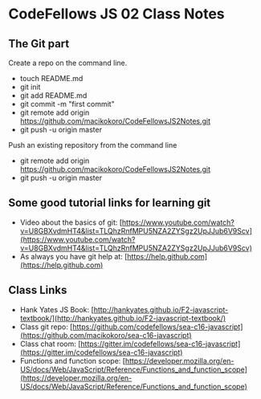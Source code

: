 CodeFellows JS 02 Class Notes
=============================

The Git part
------------
Create a repo on the command line.

* touch README.md
* git init
* git add README.md
* git commit -m "first commit"
* git remote add origin https://github.com/macikokoro/CodeFellowsJS2Notes.git
* git push -u origin master

Push an existing repository from the command line

* git remote add origin https://github.com/macikokoro/CodeFellowsJS2Notes.git
* git push -u origin master

Some good tutorial links for learning git
-----------------------------------------

* Video about the basics of git: [https://www.youtube.com/watch?v=U8GBXvdmHT4&list=TLQhzRnfMPU5NZA2ZYSgz2UpJJub6V9Scv](https://www.youtube.com/watch?v=U8GBXvdmHT4&list=TLQhzRnfMPU5NZA2ZYSgz2UpJJub6V9Scv)
* As always you have git help at: [https://help.github.com](https://help.github.com)

Class Links
-----------

* Hank Yates JS Book: [http://hankyates.github.io/F2-javascript-textbook/](http://hankyates.github.io/F2-javascript-textbook/)
* Class git repo: [https://github.com/codefellows/sea-c16-javascript](https://github.com/macikokoro/sea-c16-javascript)
* Class chat room: [https://gitter.im/codefellows/sea-c16-javascript](https://gitter.im/codefellows/sea-c16-javascript)
* Functions and function scope: [https://developer.mozilla.org/en-US/docs/Web/JavaScript/Reference/Functions_and_function_scope](https://developer.mozilla.org/en-US/docs/Web/JavaScript/Reference/Functions_and_function_scope)



